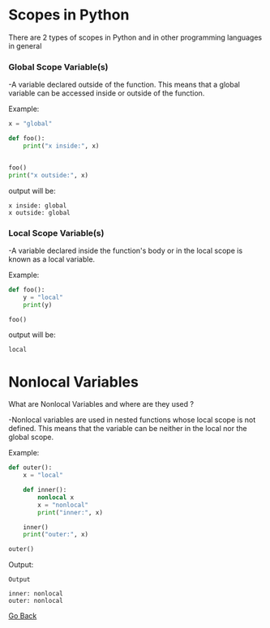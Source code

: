 # Scopes in Python

There are 2 types of scopes in Python and in other programming languages in general

### Global Scope Variable(s)

-A variable declared outside of the function. This means that a global variable can be accessed inside or outside of the function.

Example:

```python
x = "global"

def foo():
    print("x inside:", x)


foo()
print("x outside:", x)
```

output will be: 
```
x inside: global
x outside: global
```

### Local Scope Variable(s)

-A variable declared inside the function's body or in the local scope is known as a local variable.

Example:

```python
def foo():
    y = "local"
    print(y)

foo()
```

output will be:
```
local
```



# Nonlocal Variables

What are Nonlocal Variables and where are they used ?

-Nonlocal variables are used in nested functions whose local scope is not defined. This means that the variable can be neither in the local nor the global scope.

Example:

```python
def outer():
    x = "local"

    def inner():
        nonlocal x
        x = "nonlocal"
        print("inner:", x)

    inner()
    print("outer:", x)

outer()
```


Output:
```
Output

inner: nonlocal
outer: nonlocal
```










[Go Back](https://musaabshalaldeh.github.io/reading-notes/)